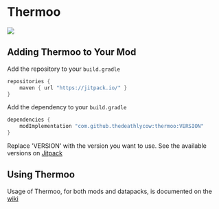 # Thermoo
[![](https://jitpack.io/v/TheDeathlyCow/thermoo.svg)](https://jitpack.io/#TheDeathlyCow/thermoo)


## Adding Thermoo to Your Mod

Add the repository to your `build.gradle`
```gradle
repositories {
    maven { url "https://jitpack.io/" }
}
```

Add the dependency to your `build.gradle`
```gradle
dependencies {
    modImplementation "com.github.thedeathlycow:thermoo:VERSION"
}
```

Replace 'VERSION' with the version you want to use. See the available versions on [Jitpack](https://jitpack.io/#TheDeathlyCow/thermoo)


## Using Thermoo

Usage of Thermoo, for both mods and datapacks, is documented on the [wiki](https://github.com/TheDeathlyCow/thermoo/wiki/)